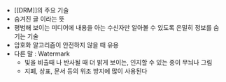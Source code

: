 - [[DRM]]의 주요 기술
- 숨겨진 글 이라는 뜻
- 평범해 보이는 미디어에 내용을 아는 수신자만 알아볼 수 있도록 은밀히 정보를 숨기는 기술
- 암호화 알고리즘이 안전하지 않을 때 유용
- 다른 말 : Watermark
	- 빛을 비출때 나 반사될 때 더 밝게 보이는, 인지할 수 있는 종이 무늬나 그림
	- 지폐, 상표, 문서 등의 위조 방지에 많이 사용된다

